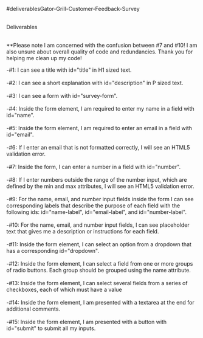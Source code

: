 #deliverablesGator-Grill-Customer-Feedback-Survey<br><br>

Deliverables <br><br>

**Please note I am concerned with the confusion between #7 and #10! I am also unsure about overall quality of code and redundancies. Thank you for helping me clean up my code!

-#1: I can see a title with id="title" in H1 sized text.<br><br>
-#2: I can see a short explanation with id="description" in P sized text.<br><br>
-#3: I can see a form with id="survey-form". <br><br>
-#4: Inside the form element, I am required to enter my name in a field with id="name".<br><br>
-#5: Inside the form element, I am required to enter an email in a field with id="email".<br><br>
-#6: If I enter an email that is not formatted correctly, I will see an HTML5 validation error.<br><br>
-#7: Inside the form, I can enter a number in a field with id="number".<br><br>
-#8: If I enter numbers outside the range of the number input, which are defined by the min and max attributes, I will see an HTML5 validation error.<br><br>
-#9: For the name, email, and number input fields inside the form I can see corresponding labels that describe the purpose of each field with the following ids: id="name-label", id="email-label", and id="number-label".<br><br>
-#10: For the name, email, and number input fields, I can see placeholder text that gives me a description or instructions for each field.<br><br>
-#11: Inside the form element, I can select an option from a dropdown that has a corresponding id="dropdown".<br><br>
-#12: Inside the form element, I can select a field from one or more groups of radio buttons. Each group should be grouped using the name attribute.<br><br>
-#13: Inside the form element, I can select several fields from a series of checkboxes, each of which must have a value<br><br>
-#14: Inside the form element, I am presented with a textarea at the end for additional comments.<br><br>
-#15: Inside the form element, I am presented with a button with id="submit" to submit all my inputs.<br><br>


